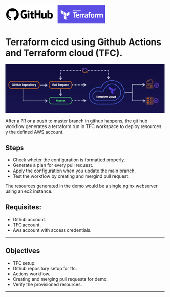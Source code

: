![gh_logo](images\github-tf-logos.png)

# Terraform cicd using Github Actions and Terraform cloud (TFC).

![workflow](images\workflow.png)

After a PR or a push to master branch in github happens, the git hub workflow generates a terraform run in TFC workspace to deploy resources y the defined AWS account.

## Steps

- Check wheter the configuration is formatted properly.
- Generate a plan for every pull request.
- Apply the configuration when you update the main branch.
- Test the workflow by creating and mergind pull request.

The resources generated in the demo would be a single nginx webserver using an ec2 instance.



## Requisites:

- Github account.
- TFC account.
- Aws account with access credentials.

___
## Objectives

- TFC setup.
- Github repository setup for tfc.
- Actions workflow.
- Creating and merging pull requests for demo.
- Verify the provisioned resources.
___

